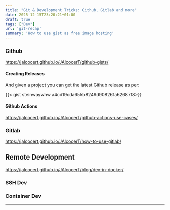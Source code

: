 ```yaml
---
title: "Git & Development Tricks: Github, Gitlab and more"
date: 2025-12-15T23:20:21+01:00
draft: true
tags: ["Dev"]
url: 'git-recap'
summary: 'How to use gist as free image hosting'
---
```



### Github

https://jalcocert.github.io/JAlcocerT/github-gists/

#### Creating Releases

And given a project you can get the latest Github release as per:

<!-- https://gist.github.com/steinwaywhw/a4cd19cda655b8249d908261a62687f8 -->
{{< gist steinwaywhw a4cd19cda655b8249d908261a62687f8>}}


#### Github Actions

https://jalcocert.github.io/JAlcocerT/github-actions-use-cases/

### Gitlab

https://jalcocert.github.io/JAlcocerT/how-to-use-gitlab/

## Remote Development

https://jalcocert.github.io/JAlcocerT/blog/dev-in-docker/

### SSH Dev

### Container Dev


---